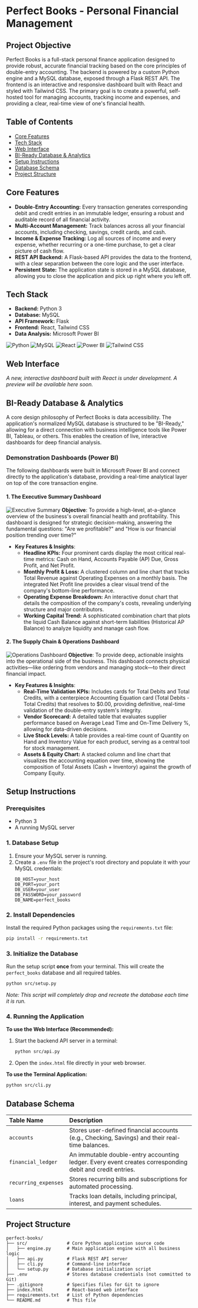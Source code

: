 # Perfect Books - Personal Financial Management

## Project Objective

Perfect Books is a full-stack personal finance application designed to provide robust, accurate financial tracking based on the core principles of double-entry accounting. The backend is powered by a custom Python engine and a MySQL database, exposed through a Flask REST API. The frontend is an interactive and responsive dashboard built with React and styled with Tailwind CSS. The primary goal is to create a powerful, self-hosted tool for managing accounts, tracking income and expenses, and providing a clear, real-time view of one's financial health.

## Table of Contents
- [Core Features](#core-features)
- [Tech Stack](#tech-stack)
- [Web Interface](#web-interface)
- [BI-Ready Database & Analytics](#bi-ready-database--analytics)
- [Setup Instructions](#setup-instructions)
- [Database Schema](#database-schema)
- [Project Structure](#project-structure)

## Core Features

* **Double-Entry Accounting:** Every transaction generates corresponding debit and credit entries in an immutable ledger, ensuring a robust and auditable record of all financial activity.
* **Multi-Account Management:** Track balances across all your financial accounts, including checking, savings, credit cards, and cash.
* **Income & Expense Tracking:** Log all sources of income and every expense, whether recurring or a one-time purchase, to get a clear picture of cash flow.
* **REST API Backend:** A Flask-based API provides the data to the frontend, with a clear separation between the core logic and the user interface.
* **Persistent State:** The application state is stored in a MySQL database, allowing you to close the application and pick up right where you left off.

## Tech Stack

* **Backend:** Python 3
* **Database:** MySQL
* **API Framework:** Flask
* **Frontend:** React, Tailwind CSS
* **Data Analysis:** Microsoft Power BI

![Python](https://img.shields.io/badge/Python-3776AB?style=for-the-badge&logo=python&logoColor=white)
![MySQL](https://img.shields.io/badge/MySQL-4479A1?style=for-the-badge&logo=mysql&logoColor=white)
![React](https://img.shields.io/badge/React-61DAFB?style=for-the-badge&logo=react&logoColor=black)
![Power BI](https://img.shields.io/badge/Power%20BI-F2C811?style=for-the-badge&logo=powerbi&logoColor=black)
![Tailwind CSS](https://img.shields.io/badge/Tailwind_CSS-38B2AC?style=for-the-badge&logo=tailwind-css&logoColor=white)

## Web Interface

*A new, interactive dashboard built with React is under development. A preview will be available here soon.*

## BI-Ready Database & Analytics

A core design philosophy of Perfect Books is data accessibility. The application's normalized MySQL database is structured to be "BI-Ready," allowing for a direct connection with business intelligence tools like Power BI, Tableau, or others. This enables the creation of live, interactive dashboards for deep financial analysis.

### Demonstration Dashboards (Power BI)

The following dashboards were built in Microsoft Power BI and connect directly to the application's database, providing a real-time analytical layer on top of the core transaction engine.

#### 1. The Executive Summary Dashboard
![Executive Summary](screenshots/v1reactDashboard.gif)
**Objective**: To provide a high-level, at-a-glance overview of the business's overall financial health and profitability. This dashboard is designed for strategic decision-making, answering the fundamental questions: "Are we profitable?" and "How is our financial position trending over time?"

* **Key Features & Insights**:
    * **Headline KPIs:** Four prominent cards display the most critical real-time metrics: Cash on Hand, Accounts Payable (AP) Due, Gross Profit, and Net Profit.
    * **Monthly Profit & Loss:** A clustered column and line chart that tracks Total Revenue against Operating Expenses on a monthly basis. The integrated Net Profit line provides a clear visual trend of the company's bottom-line performance.
    * **Operating Expense Breakdown:** An interactive donut chart that details the composition of the company's costs, revealing underlying structure and major contributors.
    * **Working Capital Trend:** A sophisticated combination chart that plots the liquid Cash Balance against short-term liabilities (Historical AP Balance) to analyze liquidity and manage cash flow.

#### 2. The Supply Chain & Operations Dashboard
![Operations Dashboard](screenshots/supply&operations9.21.25.jpg)
**Objective**: To provide deep, actionable insights into the operational side of the business. This dashboard connects physical activities—like ordering from vendors and managing stock—to their direct financial impact.

* **Key Features & Insights**:
    * **Real-Time Validation KPIs:** Includes cards for Total Debits and Total Credits, with a centerpiece Accounting Equation card (Total Debits - Total Credits) that resolves to $0.00, providing definitive, real-time validation of the double-entry system's integrity.
    * **Vendor Scorecard:** A detailed table that evaluates supplier performance based on Average Lead Time and On-Time Delivery %, allowing for data-driven decisions.
    * **Live Stock Levels:** A table provides a real-time count of Quantity on Hand and Inventory Value for each product, serving as a central tool for stock management.
    * **Assets & Equity Chart:** A stacked column and line chart that visualizes the accounting equation over time, showing the composition of Total Assets (Cash + Inventory) against the growth of Company Equity.

## Setup Instructions

### Prerequisites

* Python 3
* A running MySQL server

### 1. Database Setup

1.  Ensure your MySQL server is running.
2.  Create a `.env` file in the project's root directory and populate it with your MySQL credentials:
    ```
    DB_HOST=your_host
    DB_PORT=your_port
    DB_USER=your_user
    DB_PASSWORD=your_password
    DB_NAME=perfect_books
    ```

### 2. Install Dependencies

Install the required Python packages using the `requirements.txt` file:
```bash
pip install -r requirements.txt
```

### 3. Initialize the Database
Run the setup script **once** from your terminal. This will create the `perfect_books` database and all required tables.
```bash
python src/setup.py
```
*Note: This script will completely drop and recreate the database each time it is run.*

### 4. Running the Application

**To use the Web Interface (Recommended):**
1. Start the backend API server in a terminal:
   ```bash
   python src/api.py
   ```
2. Open the `index.html` file directly in your web browser.

**To use the Terminal Application:**
```bash
python src/cli.py
```

## Database Schema

| Table Name | Description |
| :--- | :--- |
| `accounts` | Stores user-defined financial accounts (e.g., Checking, Savings) and their real-time balances. |
| `financial_ledger` | An immutable double-entry accounting ledger. Every event creates corresponding debit and credit entries. |
| `recurring_expenses` | Stores recurring bills and subscriptions for automated processing. |
| `loans` | Tracks loan details, including principal, interest, and payment schedules. |

## Project Structure

```
perfect-books/
├── src/               # Core Python application source code
│   ├── engine.py      # Main application engine with all business logic
│   ├── api.py         # Flask REST API server
│   ├── cli.py         # Command-line interface
│   └── setup.py       # Database initialization script
├── .env               # Stores database credentials (not committed to Git)
├── .gitignore         # Specifies files for Git to ignore
├── index.html         # React-based web interface
├── requirements.txt   # List of Python dependencies
└── README.md          # This file
```